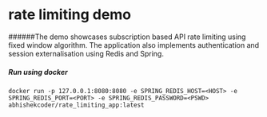 # rate limiting demo
######The demo showcases subscription based API rate limiting using fixed window algorithm. The application also implements authentication and session externalisation using Redis and Spring.

##### Run using docker

	docker run -p 127.0.0.1:8080:8080 -e SPRING_REDIS_HOST=<HOST> -e SPRING_REDIS_PORT=<PORT> -e SPRING_REDIS_PASSWORD=<PSWD> abhishekcoder/rate_limiting_app:latest